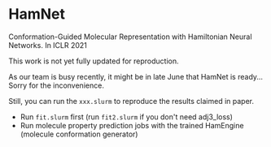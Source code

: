 # HamNet
Conformation-Guided Molecular Representation with Hamiltonian Neural Networks. In ICLR 2021

This work is not yet fully updated for reproduction.

As our team is busy recently, it might be in late June that HamNet is ready... Sorry for the inconvenience.

Still, you can run the `xxx.slurm` to reproduce the results claimed in paper.
- Run `fit.slurm` first (run `fit2.slurm` if you don't need adj3_loss)
- Run molecule property prediction jobs with the trained HamEngine (molecule conformation generator)
